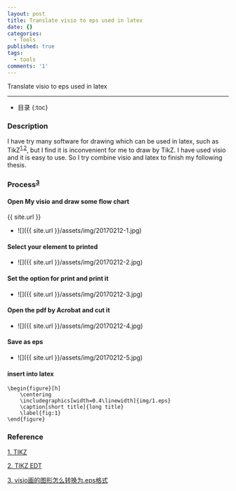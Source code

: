 ```yaml
---
layout: post
title: Translate visio to eps used in latex
date: {}
categories:
  - Tools
published: true
tags:
  - tools
comments: '1'
---
```


Translate visio to eps used in latex

---

- 目录
{:toc}

### Description
I have try many software for drawing which can be used in latex, such as TikZ<sup>[1](#ref.1),[2](#ref.2)</sup>, but I find it is inconvenient for me to draw by TikZ. I have used visio and it is easy to use. So I try combine visio and latex to finish my following thesis. 

### Process<sup>[3](#ref.3)</sup>

#### Open My visio and draw some flow chart
{{ site.url }}
- ![]({{ site.url }}/assets/img/20170212-1.jpg)
  
#### Select your element to printed
- ![]({{ site.url }}/assets/img/20170212-2.jpg)
  
#### Set the option for print and print it
- ![]({{ site.url }}/assets/img/20170212-3.jpg)
  
#### Open the pdf by Acrobat and cut it
- ![]({{ site.url }}/assets/img/20170212-4.jpg)
  
#### Save as eps
- ![]({{ site.url }}/assets/img/20170212-5.jpg)
  
#### insert into latex
```
\begin{figure}[h]
	\centering
	\includegraphics[width=0.4\linewidth]{img/1.eps}
	\caption[short title]{long title}
	\label{fig:1}
\end{figure}
```

### Reference
[1. TIKZ](http://www.texample.net/tikz/) <a id= "ref.1"></a>

[2. TIKZ EDT](http://tikzedt.org/index.html)<a id= "ref.2"></a>

[3. visio画的图形怎么转换为.eps格式](http://jingyan.baidu.com/article/f0e83a259ad7c222e5910107.html) <a id = "ref.3"></a>

